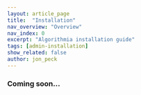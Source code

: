 ```yaml
---
layout: article_page
title:  "Installation"
nav_overview: "Overview"
nav_index: 0
excerpt: "Algorithmia installation guide"
tags: [admin-installation]
show_related: false
author: jon_peck
---
```


<h3>Coming soon...</h3>
